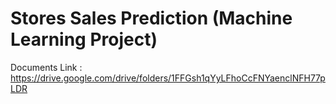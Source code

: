# Stores Sales Prediction (Machine Learning Project)
Documents Link : https://drive.google.com/drive/folders/1FFGsh1qYyLFhoCcFNYaenclNFH77pLDR
